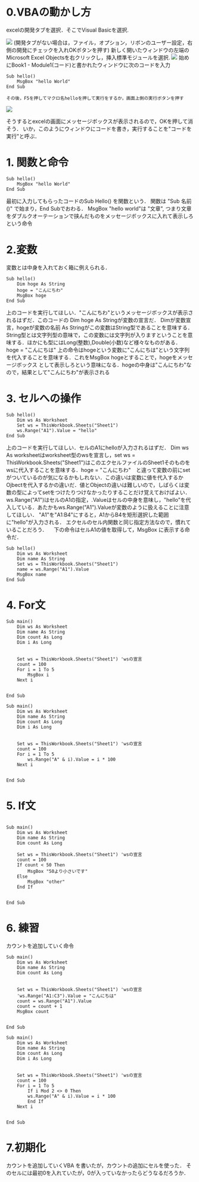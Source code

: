 # 0.VBAの動かし方
excelの開発タブを選択．そこでVisual Basicを選択.

![](attachments/Clipboard%20-%202025-01-10%2020.03.39.png)
(開発タブがない場合は，ファイル，オプション，リボンのユーザー設定，右側の開発にチェックを入れOKボタンを押す)
	新しく開いたウィンドウの左端のMicrosoft Excel Objectsを右クリックし，挿入標準モジュールを選択.
	![](attachments/Clipboard%20-%202025-01-10%2020.12.40.png)
	始めにBook1 - Module1(コード)と書かれたウィンドウに次のコードを入力
	```
	```
	
```
Sub hello()
    MsgBox "hello World"
End Sub

```
	その後，F5を押してマクロ名helloを押して実行をするか，画面上側の実行ボタンを押す 
![](attachments/Clipboard%20-%202025-01-10%2020.16.41.png)

そうするとexcelの画面にメッセージボックスが表示されるので，OKを押して消そう．
いか，このようにウィンドウにコードを書き，実行することを"コードを実行"と呼ぶ．
# 1. 関数と命令

```
Sub hello()
    MsgBox "hello World"
End Sub

```
最初に入力してもらったコードのSub Hello() を関数という．
関数は "Sub 名前()" で始まり，End Subでおわる．
	MsgBox "hello world"は "文章", つまり文章をダブルクオーテーションで挟んだものをメッセージボックスに入れて表示しろという命令 
	
# 2.変数 
変数とは中身を入れておく箱に例えられる．
```
Sub hello()
    Dim hoge As String
    hoge = "こんにちわ"
    MsgBox hoge
End Sub
```
上のコードを実行してほしい．"こんにちわ"というメッセージボックスが表示されるはずだ．このコードの Dim hoge As Stringが変数の宣言だ．
Dimが変数宣言，hogeが変数の名前 As Stringがこの変数はString型であることを意味する．String型とは文字列型の意味で，この変数には文字列が入りますということを意味する．ほかにも型にはLong(整数),Double(小数)など様々なものがある．
hoge = "こんにちは"
上の命令はhogeという変数に"こんにちは"という文字列を代入することを意味する．これをMsgBox hogeとすることで，hogeをメッセージボックス として表示しろという意味になる．hogeの中身は"こんにちわ"なので，結果として"こんにちわ"が表示される
# 3. セルへの操作
```
Sub hello()
    Dim ws As Worksheet
    Set ws = ThisWorkbook.Sheets("Sheet1")
    ws.Range("A1").Value = "hello"
End Sub
```
上のコードを実行してほしい．セルのA1にhelloが入力されるはずだ．
Dim ws As worksheetはworksheet型のwsを宣言し，set ws = ThisWorkbook.Sheets("Sheet1")はこのエクセルファイルのSheet1そのものをwsに代入することを意味する．hoge = "こんにちわ"　と違って変数の前にsetがついているのが気になるかもしれない．この違いは変数に値を代入するかOjbectを代入するかの違いだ．値とObjectの違いは難しいので，しばらくは変数の型によってsetをつけたりつけなかったりすることだけ覚えておけばよい．
ws.Range("A1")はセルのA1の指定，.Valueはセルの中身を意味し，"hello"を代入している．あたかもws.Range("A1").Valueが変数のように扱えることに注意してほしい．
"A1"を"A1:B4"にすると，A1からB4を矩形選択した範囲に"hello"が入力される．
エクセルのセル内関数と同じ指定方法なので，慣れていることだろう．
　下の命令はセルA1の値を取得して，MsgBox に表示する命令だ．
```
Sub hello()
    Dim ws As Worksheet
    Dim name As String
    Set ws = ThisWorkbook.Sheets("Sheet1")
    name = ws.Range("A1").Value
    MsgBox name
End Sub
```

# 4. For文

```
Sub main()
    Dim ws As Worksheet
    Dim name As String
    Dim count As Long
    Dim i As Long
    
    
    Set ws = ThisWorkbook.Sheets("Sheet1") 'wsの宣言
    count = 100
    For i = 1 To 5
        MsgBox i
    Next i
    

End Sub

```

```
Sub main()
    Dim ws As Worksheet
    Dim name As String
    Dim count As Long
    Dim i As Long
    
    
    Set ws = ThisWorkbook.Sheets("Sheet1") 'wsの宣言
    count = 100
    For i = 1 To 5
        ws.Range("A" & i).Value = i * 100
    Next i
    

End Sub

```
# 5. If文
```

Sub main()
    Dim ws As Worksheet
    Dim name As String
    Dim count As Long
    
    Set ws = ThisWorkbook.Sheets("Sheet1") 'wsの宣言
    count = 100
    If count < 50 Then
        MsgBox "50より小さいです"
    Else
        MsgBox "other"
    End If
    

End Sub

```
# 6.  練習
カウントを追加していく命令
```
Sub main()
    Dim ws As Worksheet
    Dim name As String
    Dim count As Long
    
    
    Set ws = ThisWorkbook.Sheets("Sheet1") 'wsの宣言
    'ws.Range("A1:C3").Value = "こんにちは"
    count = ws.Range("A1").Value
    count = count + 1
    MsgBox count
    

End Sub
```

```
Sub main()
    Dim ws As Worksheet
    Dim name As String
    Dim count As Long
    Dim i As Long
    
    
    Set ws = ThisWorkbook.Sheets("Sheet1") 'wsの宣言
    count = 100
    For i = 1 To 5
        If i Mod 2 <> 0 Then
        ws.Range("A" & i).Value = i * 100
        End If
    Next i
    

End Sub

```

# 7.初期化
カウントを追加していくVBA を書いたが，カウントの追加にセルを使った．
そのセルには最初0を入れていたが，0が入っていなかったらどうなるだろうか．
